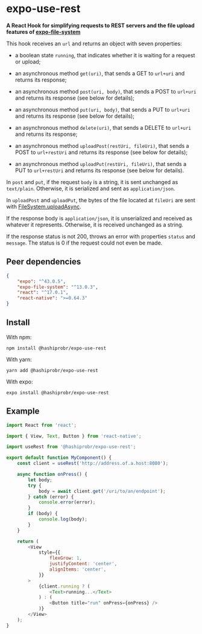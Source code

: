 expo-use-rest
=============

**A React Hook for simplifying requests to REST servers and the file upload
features of
[expo-file-system](https://docs.expo.dev/versions/latest/sdk/filesystem/)**

This hook receives an `url` and returns an object with seven properties:

* a boolean state `running`, that indicates whether it is waiting for a request
  or upload;

* an asynchronous method `get(uri)`, that sends a GET to `url+uri` and returns
  its response;

* an asynchronous method `post(uri, body)`, that sends a POST to `url+uri` and
  returns its response (see below for details);

* an asynchronous method `put(uri, body)`, that sends a PUT to `url+uri` and
  returns its response (see below for details);

* an asynchronous method `delete(uri)`, that sends a DELETE to `url+uri` and
  returns its response;

* an asynchronous method `uploadPost(restUri, fileUri)`, that sends a POST to
  `url+restUri` and returns its response (see below for details);

* an asynchronous method `uploadPut(restUri, fileUri)`, that sends a PUT to
  `url+restUri` and returns its response (see below for details).

In `post` and `put`, if the request `body` is a string, it is sent unchanged as
`text/plain`. Otherwise, it is serialized and sent as `application/json`.

In `uploadPost` and `uploadPut`, the bytes of the file located at `fileUri` are
sent with
[FileSystem.uploadAsync](https://docs.expo.dev/versions/latest/sdk/filesystem/#filesystemuploadasyncurl-fileuri-options).

If the response body is `application/json`, it is unserialized and received as
whatever it represents. Otherwise, it is received unchanged as a string.

If the response status is not 200, throws an error with properties `status` and
`message`. The status is 0 if the request could not even be made.


Peer dependencies
-----------------

``` json
{
    "expo": "^43.0.5",
    "expo-file-system": "^13.0.3",
    "react": "^17.0.1",
    "react-native": ">=0.64.3"
}
```


Install
-------

With npm:

```
npm install @hashiprobr/expo-use-rest
```

With yarn:

```
yarn add @hashiprobr/expo-use-rest
```

With expo:

```
expo install @hashiprobr/expo-use-rest
```


Example
-------

``` js
import React from 'react';

import { View, Text, Button } from 'react-native';

import useRest from '@hashiprobr/expo-use-rest';

export default function MyComponent() {
    const client = useRest('http://address.of.a.host:8080');

    async function onPress() {
        let body;
        try {
            body = await client.get('/uri/to/an/endpoint');
        } catch (error) {
            console.error(error);
        }
        if (body) {
            console.log(body);
        }
    }

    return (
        <View
            style={{
                flexGrow: 1,
                justifyContent: 'center',
                alignItems: 'center',
            }}
        >
            {client.running ? (
                <Text>running...</Text>
            ) : (
                <Button title="run" onPress={onPress} />
            )}
        </View>
    );
}
```
